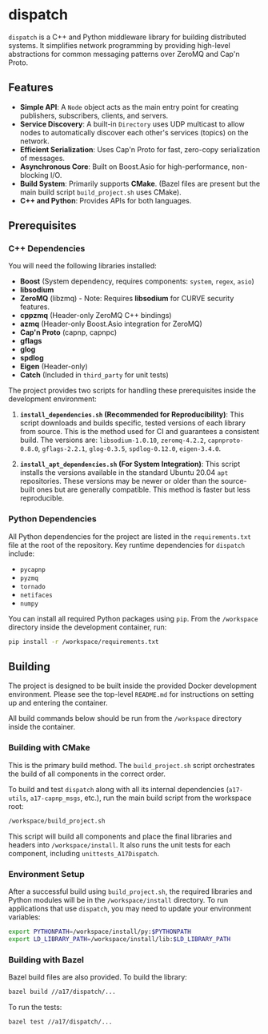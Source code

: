 # dispatch

`dispatch` is a C++ and Python middleware library for building distributed systems. It simplifies network programming by providing high-level abstractions for common messaging patterns over ZeroMQ and Cap'n Proto.

## Features

* **Simple API**: A `Node` object acts as the main entry point for creating publishers, subscribers, clients, and servers.
* **Service Discovery**: A built-in `Directory` uses UDP multicast to allow nodes to automatically discover each other's services (topics) on the network.
* **Efficient Serialization**: Uses Cap'n Proto for fast, zero-copy serialization of messages.
* **Asynchronous Core**: Built on Boost.Asio for high-performance, non-blocking I/O.
* **Build System**: Primarily supports **CMake**. (Bazel files are present but the main build script `build_project.sh` uses CMake).
* **C++ and Python**: Provides APIs for both languages.

## Prerequisites

### C++ Dependencies

You will need the following libraries installed:

* **Boost** (System dependency, requires components: `system`, `regex`, `asio`)
* **libsodium**
* **ZeroMQ** (libzmq) - Note: Requires **libsodium** for CURVE security features.
* **cppzmq** (Header-only ZeroMQ C++ bindings)
* **azmq** (Header-only Boost.Asio integration for ZeroMQ)
* **Cap'n Proto** (capnp, capnpc)
* **gflags**
* **glog**
* **spdlog**
* **Eigen** (Header-only)
* **Catch** (Included in `third_party` for unit tests)

The project provides two scripts for handling these prerequisites inside the development environment:

1. **`install_dependencies.sh` (Recommended for Reproducibility)**: This script downloads and builds specific, tested versions of each library from source. This is the method used for CI and guarantees a consistent build. The versions are: `libsodium-1.0.10`, `zeromq-4.2.2`, `capnproto-0.8.0`, `gflags-2.2.1`, `glog-0.3.5`, `spdlog-0.12.0`, `eigen-3.4.0`.

2. **`install_apt_dependencies.sh` (For System Integration)**: This script installs the versions available in the standard Ubuntu 20.04 `apt` repositories. These versions may be newer or older than the source-built ones but are generally compatible. This method is faster but less reproducible.

### Python Dependencies

All Python dependencies for the project are listed in the `requirements.txt` file at the root of the repository. Key runtime dependencies for `dispatch` include:

* `pycapnp`
* `pyzmq`
* `tornado`
* `netifaces`
* `numpy`

You can install all required Python packages using `pip`. From the `/workspace` directory inside the development container, run:

```bash
pip install -r /workspace/requirements.txt
```

## Building

The project is designed to be built inside the provided Docker development environment. Please see the top-level `README.md` for instructions on setting up and entering the container.

All build commands below should be run from the `/workspace` directory inside the container.

### Building with CMake

This is the primary build method. The `build_project.sh` script orchestrates the build of all components in the correct order.

To build and test `dispatch` along with all its internal dependencies (`a17-utils`, `a17-capnp_msgs`, etc.), run the main build script from the workspace root:

```bash
/workspace/build_project.sh
```

This script will build all components and place the final libraries and headers into `/workspace/install`. It also runs the unit tests for each component, including `unittests_A17Dispatch`.

### Environment Setup

After a successful build using `build_project.sh`, the required libraries and Python modules will be in the `/workspace/install` directory. To run applications that use `dispatch`, you may need to update your environment variables:

```bash
export PYTHONPATH=/workspace/install/py:$PYTHONPATH
export LD_LIBRARY_PATH=/workspace/install/lib:$LD_LIBRARY_PATH
```

### Building with Bazel

Bazel build files are also provided.
To build the library:

```sh
bazel build //a17/dispatch/... 
```

To run the tests:

```sh
bazel test //a17/dispatch/... 
```
